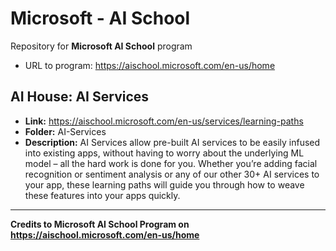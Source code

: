 # Microsoft - AI School

Repository for **Microsoft AI School** program

* URL to program: <https://aischool.microsoft.com/en-us/home>

## AI House: AI Services

* **Link:** <https://aischool.microsoft.com/en-us/services/learning-paths>
* **Folder:** AI-Services
* **Description:** AI Services allow pre-built AI services to be easily infused into existing apps, without having to worry about the underlying ML model – all the hard work is done for you. Whether you’re adding facial recognition or sentiment analysis or any of our other 30+ AI services to your app, these learning paths will guide you through how to weave these features into your apps quickly.

---

**Credits to Microsoft AI School Program on <https://aischool.microsoft.com/en-us/home>**